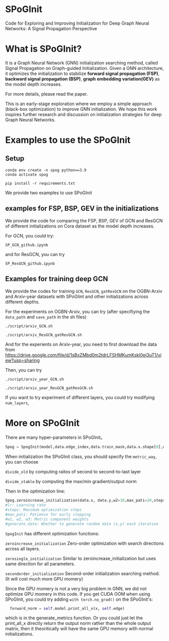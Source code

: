 # SPoGInit
Code for Exploring and Improving Initialization for Deep Graph Neural Networks: A Signal Propagation Perspective

# What is SPoGInit?
It is a Graph Neural Network (GNN) initialization searching method, called Signal Propagation on Graph-guided Initialization. Given a GNN architecture, it optimizes the initialization to stabilize **forward signal propagation (FSP)**, **backward signal propagation (BSP)**, **graph embedding variation(GEV)** as the model depth increases.

For more details, please read the paper.

This is an early-stage exploration where we employ a simple approach (black-box optimization) to improve GNN initialization. We hope this work inspires further research and discussion on initialization strategies for deep Graph Neural Networks.



# Examples to use the SPoGInit


## Setup
```
conda env create -n spog python==3.9
conda activate spog

pip install -r requirements.txt
```

We provide two examples to use SPoGInit

## examples for FSP, BSP, GEV in the initializations
We provide the code for comparing the FSP, BSP, GEV of GCN and ResGCN of different initializations on Cora dataset as the model depth increases.

For GCN, you could try:
```
SP_GCN_github.ipynb
```
and for ResGCN, you can try

```
SP_ResGCN_github.ipynb
```

## Examples for training deep GCN
We provide the codes for training ``GCN``, ``ResGCN``, ``gatResGCN`` on the OGBN-Arxiv and Arxiv-year datasets with SPoGIint and other initializations across different depths.

For the experiments on OGBN-Arxiv, you can try (after specifiying the ``data_path`` and ``save_path`` in the sh files)
```
./script/arxiv_GCN.sh

./script/arxiv_ResGCN_gatResGCN.sh 
```

And for the experients on Arxiv-year, you need to first download the data from https://drive.google.com/file/d/1sBxZMbd0m2tdrLFSHMKumKskl0ej3uT1/view?usp=sharing

Then, you can try

```
./script/arxiv_year_GCN.sh

./script/arxiv_year_ResGCN_gatResGCN.sh 
```

If you want to try experiment of different layers, you could try modifying ``num_layers``, 


# More on SPoGInit

There are many hyper-parameters in SPoGInit。
```python
Spog = SpogInit(model,data.edge_index,data.train_mask,data.x.shape[0],data.x.shape[1],dataset.num_classes, device, metric_way="divide_old")
```
When initialization the SPoGInit class,  you should specify the ``metric_way``, you can choose 

  ``divide_old`` by computing raitos of second to second-to-last layer 
  
  ``divide_stable`` by computing the max/min gradient/output norm

Then in the optimization line: 
```python
Spog.zeroincrease_initialization(data.x, data.y,w2=10,max_pati=20,steps=40, lr = 0.05,generate_data = True)
#lr: Learning rate
#steps: Maximum optimization steps
#max_pati: Patience for early stopping
#w1, w2, w3: Metric component weights
#generate_data: Whether to generate random data (x,y) each iteration
```
``SpogInit`` has different optimization functions: 

``zeroincrease_initialization`` Zero-order optimization with search directions across all layers.

``zerosingle_initialization`` Similar to zeroincrease_initialization but uses same direction for all parameters.

``secondorder_initialization`` Second-order initialization searching method. (It will cost much more GPU momery)


Since the GPU momery is not a very big problem in GNN,  we did not optimize GPU momery in this code. If you get CUDA OOM when using SPoGInit, you could try adding ``with torch.no_grad()`` on the SPoGInit's:
```python
  forward_norm = self.model.print_all_x(x, self.edge)
```
which is in the generate_metrics function. Or you could just let the print_all_x directly return the output norm rather than the whole output matrix, then it theoritically will have the same GPU memory with normal initializations.
